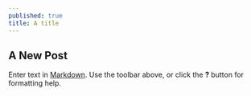 ```yaml
---
published: true
title: A title
---
```



## A New Post

Enter text in [Markdown](http://daringfireball.net/projects/markdown/). Use the toolbar above, or click the **?** button for formatting help.

